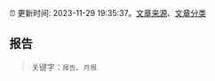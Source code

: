 :alarm_clock: 更新时间: 2023-11-29 19:35:37。[文章来源](/README.md)、[文章分类](/TAGS.md)

## 报告


> 关键字：`报告`、`月报`



